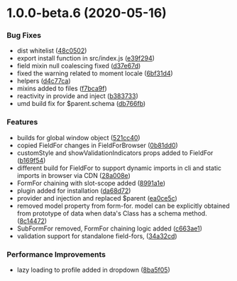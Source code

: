 # 1.0.0-beta.6 (2020-05-16)


### Bug Fixes

* dist whitelist ([48c0502](https://git.e9ine.com/sharvilak/vue-form-plugin/commits/48c050229ca76908d7ea9e3f6d708ef57d0d1f31))
* export install function in src/index.js ([e39f294](https://git.e9ine.com/sharvilak/vue-form-plugin/commits/e39f294614ef5a37a88f8b7b67b04ba1b6f8604a))
* field mixin null coalescing fixed ([d37e67d](https://git.e9ine.com/sharvilak/vue-form-plugin/commits/d37e67d71a4e0d957e3dffe85ee3decba044939f))
* fixed the warning related to moment locale ([6bf31d4](https://git.e9ine.com/sharvilak/vue-form-plugin/commits/6bf31d482533f0e02df5483344c2a2d16f4af727))
* helpers ([d4c77ca](https://git.e9ine.com/sharvilak/vue-form-plugin/commits/d4c77ca6ebe9915e479c02336a34e9dabd6a9d3a))
* mixins added to files ([f7bca9f](https://git.e9ine.com/sharvilak/vue-form-plugin/commits/f7bca9f0c6492f347cdd79bfd1463f86be3ee16e))
* reactivity in provide and inject ([b383733](https://git.e9ine.com/sharvilak/vue-form-plugin/commits/b38373301555a1383c3a3ec3fb3fb7bf24e0a36b))
* umd build fix for $parent.schema ([db766fb](https://git.e9ine.com/sharvilak/vue-form-plugin/commits/db766fbef2e5df9f55b598bd4e0ddf03196e8704))


### Features

* builds for global window object ([521cc40](https://git.e9ine.com/sharvilak/vue-form-plugin/commits/521cc400a0324f3c5cb8e127a6b4adf78b4335a7))
* copied FieldFor changes in FieldForBrowser ([0b81dd0](https://git.e9ine.com/sharvilak/vue-form-plugin/commits/0b81dd0c6b5f31c8cae767caded270fe23e28603))
* customStyle and showValidationIndicators props added to FieldFor ([b169f54](https://git.e9ine.com/sharvilak/vue-form-plugin/commits/b169f5496273dc87db67f5947849a83a1ffca5e9))
* different build for FieldFor to support dynamic imports in cli and static imports in browser via CDN ([28a008e](https://git.e9ine.com/sharvilak/vue-form-plugin/commits/28a008e6e47942ce21e5c1144e2bab66014f83f5))
* FormFor chaining with slot-scope added ([8991a1e](https://git.e9ine.com/sharvilak/vue-form-plugin/commits/8991a1ecfb9f1a86ef45e6f7f6de0d0a58808135))
* plugin added for installation ([da68d72](https://git.e9ine.com/sharvilak/vue-form-plugin/commits/da68d729ad54f1f410ce035b54c3ed37ef2517ac))
* provider and injection and replaced $parent ([ea0ce5c](https://git.e9ine.com/sharvilak/vue-form-plugin/commits/ea0ce5cdc77d24a87f4331963689eeb199167f97))
* removed model property from form-for. model can be explicitly obtained from prototype of data when data's Class has a schema method. ([8c14472](https://git.e9ine.com/sharvilak/vue-form-plugin/commits/8c144727921274a11b4001a4bc8d3893857a195e))
* SubFormFor removed, FormFor chaining logic added ([c663ae1](https://git.e9ine.com/sharvilak/vue-form-plugin/commits/c663ae1ac4c74ad1b03c4efafeefabf87a5aade2))
* validation support for standalone field-fors, ([34a32cd](https://git.e9ine.com/sharvilak/vue-form-plugin/commits/34a32cdbd2fb2a82887b7a295e98f918138d4c9c))


### Performance Improvements

* lazy loading to profile added in dropdown ([8ba5f05](https://git.e9ine.com/sharvilak/vue-form-plugin/commits/8ba5f05deebc0532c47f03dd9a253e2152645497))



